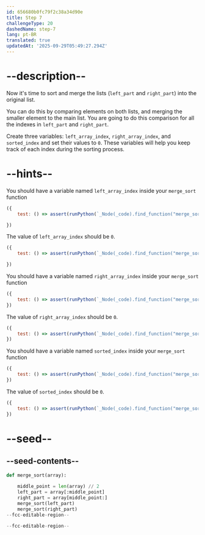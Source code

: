 ```yaml
---
id: 656680b0fc79f2c38a34d90e
title: Step 7
challengeType: 20
dashedName: step-7
lang: pt-BR
translated: true
updatedAt: '2025-09-29T05:49:27.294Z'
---
```


# --description--

Now it's time to sort and merge the lists (`left_part` and `right_part`) into the original list. 

You can do this by comparing elements on both lists, and merging the smaller element to the main list. You are going to do this comparison for all the indexes in `left_part` and `right_part`.

Create three variables: `left_array_index`, `right_array_index`, and `sorted_index` and set their values to `0`. These variables will help you keep track of each index during the sorting process.

# --hints--

You should have a variable named `left_array_index` inside your `merge_sort` function

```js
({
    test: () => assert(runPython(`_Node(_code).find_function("merge_sort").has_variable("left_array_index")`)) 

})
```

The value of `left_array_index` should be `0`.

```js
({
    test: () => assert(runPython(`_Node(_code).find_function("merge_sort").find_variable("left_array_index").is_equivalent("left_array_index = 0")`))  

})
```

You should have a variable named `right_array_index` inside your `merge_sort` function

```js
({
    test: () => assert(runPython(`_Node(_code).find_function("merge_sort").has_variable("right_array_index")`))
})
```

The value of `right_array_index` should be `0`.

```js
({
    test: () => assert(runPython(`_Node(_code).find_function("merge_sort").find_variable("right_array_index").is_equivalent("right_array_index = 0")`))
})

```

You should have a variable named `sorted_index` inside your `merge_sort` function

```js
({
    test: () => assert(runPython(`_Node(_code).find_function("merge_sort").has_variable("sorted_index")`))
})
```

The value of `sorted_index` should be `0`.

```js
({
    test: () => assert(runPython(`_Node(_code).find_function("merge_sort").find_variable("sorted_index").is_equivalent("sorted_index = 0")`))
})
```

# --seed--

## --seed-contents--

```py
def merge_sort(array):
    
    middle_point = len(array) // 2
    left_part = array[:middle_point]
    right_part = array[middle_point:]
    merge_sort(left_part)
    merge_sort(right_part)
--fcc-editable-region--
    
--fcc-editable-region--
```
